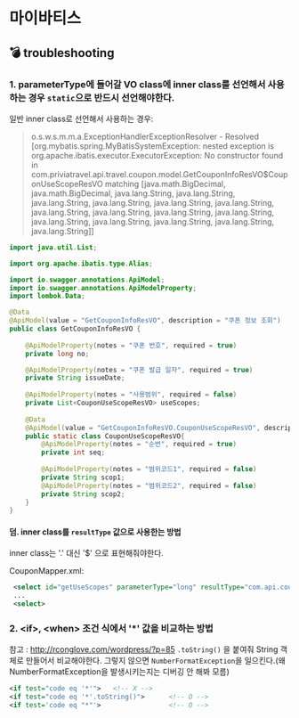 # 마이바티스

## :bomb: troubleshooting

### 1. parameterType에 들어갈 VO class에 inner class를 선언해서 사용하는 경우 `static`으로 반드시 선언해야한다.

일반 inner class로 선언해서 사용하는 경우:  
> o.s.w.s.m.m.a.ExceptionHandlerExceptionResolver - Resolved [org.mybatis.spring.MyBatisSystemException: nested exception is org.apache.ibatis.executor.ExecutorException: No constructor found in com.priviatravel.api.travel.coupon.model.GetCouponInfoResVO$CouponUseScopeResVO matching [java.math.BigDecimal, java.math.BigDecimal, java.lang.String, java.lang.String, java.lang.String, java.lang.String, java.lang.String, java.lang.String, java.lang.String, java.lang.String, java.lang.String, java.lang.String, java.lang.String, java.lang.String, java.lang.String, java.lang.String, java.lang.String]] 

```java
import java.util.List;

import org.apache.ibatis.type.Alias;

import io.swagger.annotations.ApiModel;
import io.swagger.annotations.ApiModelProperty;
import lombok.Data;

@Data
@ApiModel(value = "GetCouponInfoResVO", description = "쿠폰 정보 조회")
public class GetCouponInfoResVO {
    
    @ApiModelProperty(notes = "쿠폰 번호", required = true)
    private long no;

    @ApiModelProperty(notes = "쿠폰 발급 일자", required = true)
    private String issueDate;
    
    @ApiModelProperty(notes = "사용범위", required = false)
    private List<CouponUseScopeResVO> useScopes;
    
    @Data
    @ApiModel(value = "GetCouponInfoResVO.CouponUseScopeResVO", description = "쿠폰 사용범위 조회(통합어드민참조)")
    public static class CouponUseScopeResVO{
        @ApiModelProperty(notes = "순번", required = true)
        private int seq;
        
        @ApiModelProperty(notes = "범위코드1", required = false)
        private String scop1;
        @ApiModelProperty(notes = "범위코드2", required = false)
        private String scop2;
    }
}
```

#### 덤. inner class를 `resultType` 값으로 사용한는 방법
inner class는 '.' 대신 '$' 으로 표현해줘야한다. 

CouponMapper.xml: 
```xml
 <select id="getUseScopes" parameterType="long" resultType="com.api.coupon.model.GetCouponInfoResVO$CouponUseScopeResVO">
 ... 
 <select>
```

### 2. &lt;if&gt;, &lt;when&gt; 조건 식에서 '*' 값을 비교하는 방법
참고 : http://rconglove.com/wordpress/?p=85
`.toString()` 을 붙여줘 String 객체로 만들어서 비교해야한다. 그렇지 않으면 `NumberFormatException`을 일으킨다.(왜 NumberFormatException을 발생시키는지는 디버깅 안 해봐 모름)
  
```xml
<if test="code eq '*'">   <!-- X -->
<if test="code eq '*'.toString()">      <!-- O -->
<if test='code eq "*"'>                 <!-- O -->
```